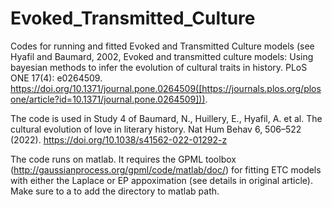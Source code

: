 # Evoked_Transmitted_Culture
Codes for running and fitted Evoked and Transmitted Culture models (see Hyafil and Baumard, 2002, Evoked and transmitted culture models: Using bayesian methods to infer the evolution of cultural traits in history. PLoS ONE 17(4): e0264509. https://doi.org/10.1371/journal.pone.0264509([https://journals.plos.org/plosone/article?id=10.1371/journal.pone.0264509])).

The code is used in Study 4 of Baumard, N., Huillery, E., Hyafil, A. et al. The cultural evolution of love in literary history. Nat Hum Behav 6, 506–522 (2022). https://doi.org/10.1038/s41562-022-01292-z

The code runs on matlab. It requires the GPML toolbox (http://gaussianprocess.org/gpml/code/matlab/doc/) for fitting ETC models with either the Laplace or EP appoximation (see details in original article). Make sure to a to add the directory to matlab path.
